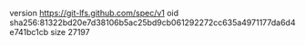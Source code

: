 version https://git-lfs.github.com/spec/v1
oid sha256:81322bd20e7d38106b5ac25bd9cb061292272cc635a4971177da6d4e741bc1cb
size 27197
